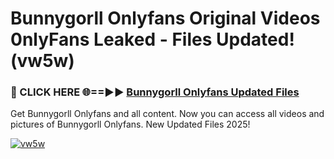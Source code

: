 # Bunnygorll Onlyfans Original Videos 0nlyFans Leaked - Files Updated! (vw5w)

<h3>🔴 CLICK HERE 🌐==►► <a href="https://tinyurl.com/2m67pmp6" rel="nofollow">Bunnygorll Onlyfans Updated Files</a></h3>

Get Bunnygorll Onlyfans and all content. Now you can access all videos and pictures of Bunnygorll Onlyfans. New Updated Files 2025!

[![vw5w](https://i.imgur.com/H4QAA4z.gif)](https://tinyurl.com/2m67pmp6)